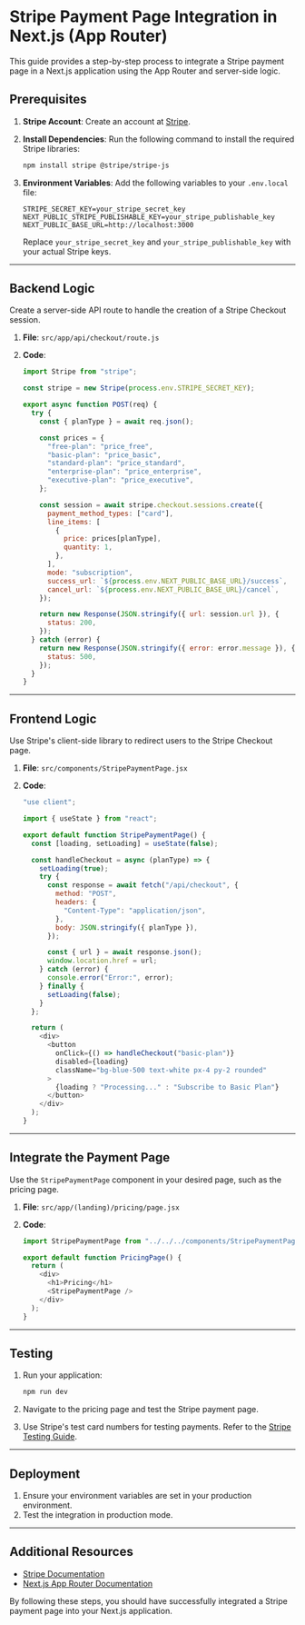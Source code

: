 # Stripe Payment Page Integration in Next.js (App Router)

This guide provides a step-by-step process to integrate a Stripe payment page in a Next.js application using the App Router and server-side logic.

## Prerequisites

1. **Stripe Account**: Create an account at [Stripe](https://stripe.com/).
2. **Install Dependencies**: Run the following command to install the required Stripe libraries:

   ```bash
   npm install stripe @stripe/stripe-js
   ```

3. **Environment Variables**: Add the following variables to your `.env.local` file:

   ```env
   STRIPE_SECRET_KEY=your_stripe_secret_key
   NEXT_PUBLIC_STRIPE_PUBLISHABLE_KEY=your_stripe_publishable_key
   NEXT_PUBLIC_BASE_URL=http://localhost:3000
   ```

   Replace `your_stripe_secret_key` and `your_stripe_publishable_key` with your actual Stripe keys.

---

## Backend Logic

Create a server-side API route to handle the creation of a Stripe Checkout session.

1. **File**: `src/app/api/checkout/route.js`
2. **Code**:

   ```javascript
   import Stripe from "stripe";

   const stripe = new Stripe(process.env.STRIPE_SECRET_KEY);

   export async function POST(req) {
     try {
       const { planType } = await req.json();

       const prices = {
         "free-plan": "price_free",
         "basic-plan": "price_basic",
         "standard-plan": "price_standard",
         "enterprise-plan": "price_enterprise",
         "executive-plan": "price_executive",
       };

       const session = await stripe.checkout.sessions.create({
         payment_method_types: ["card"],
         line_items: [
           {
             price: prices[planType],
             quantity: 1,
           },
         ],
         mode: "subscription",
         success_url: `${process.env.NEXT_PUBLIC_BASE_URL}/success`,
         cancel_url: `${process.env.NEXT_PUBLIC_BASE_URL}/cancel`,
       });

       return new Response(JSON.stringify({ url: session.url }), {
         status: 200,
       });
     } catch (error) {
       return new Response(JSON.stringify({ error: error.message }), {
         status: 500,
       });
     }
   }
   ```

---

## Frontend Logic

Use Stripe's client-side library to redirect users to the Stripe Checkout page.

1. **File**: `src/components/StripePaymentPage.jsx`
2. **Code**:

   ```javascript
   "use client";

   import { useState } from "react";

   export default function StripePaymentPage() {
     const [loading, setLoading] = useState(false);

     const handleCheckout = async (planType) => {
       setLoading(true);
       try {
         const response = await fetch("/api/checkout", {
           method: "POST",
           headers: {
             "Content-Type": "application/json",
           },
           body: JSON.stringify({ planType }),
         });

         const { url } = await response.json();
         window.location.href = url;
       } catch (error) {
         console.error("Error:", error);
       } finally {
         setLoading(false);
       }
     };

     return (
       <div>
         <button
           onClick={() => handleCheckout("basic-plan")}
           disabled={loading}
           className="bg-blue-500 text-white px-4 py-2 rounded"
         >
           {loading ? "Processing..." : "Subscribe to Basic Plan"}
         </button>
       </div>
     );
   }
   ```

---

## Integrate the Payment Page

Use the `StripePaymentPage` component in your desired page, such as the pricing page.

1. **File**: `src/app/(landing)/pricing/page.jsx`
2. **Code**:

   ```javascript
   import StripePaymentPage from "../../../components/StripePaymentPage";

   export default function PricingPage() {
     return (
       <div>
         <h1>Pricing</h1>
         <StripePaymentPage />
       </div>
     );
   }
   ```

---

## Testing

1. Run your application:

   ```bash
   npm run dev
   ```

2. Navigate to the pricing page and test the Stripe payment page.
3. Use Stripe's test card numbers for testing payments. Refer to the [Stripe Testing Guide](https://stripe.com/docs/testing).

---

## Deployment

1. Ensure your environment variables are set in your production environment.
2. Test the integration in production mode.

---

## Additional Resources

- [Stripe Documentation](https://stripe.com/docs)
- [Next.js App Router Documentation](https://nextjs.org/docs/app)

By following these steps, you should have successfully integrated a Stripe payment page into your Next.js application.
